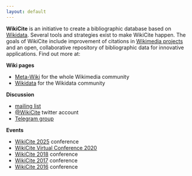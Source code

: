 ```yaml
---
layout: default
---
```


**WikiCite** is an initiative to create a bibliographic database based on [Wikidata](https://wikidata.org/).  Several tools and strategies exist to make WikiCite happen. The goals of WikiCite include improvement of citations in [Wikimedia projects](https://en.wikipedia.org/wiki/Wikimedia_project) and an open, collaborative repository of bibliographic data for innovative applications. Find out more at:

**Wiki pages**

* [Meta-Wiki](https://meta.wikimedia.org/wiki/WikiCite) for the whole Wikimedia community
* [Wikidata](https://www.wikidata.org/wiki/Wikidata:WikiCite) for the Wikidata community

**Discussion**

* [mailing list](https://groups.google.com/a/wikimedia.org/d/forum/wikicite-discuss)
* [@WikiCite](https://twitter.com/WikiCite) twitter account
* [Telegram group](https://t.me/joinchat/FeOscRxFj17BRhwX-Mg7Sg)

**Events**

* [WikiCite 2025](https://meta.wikimedia.org/wiki/WikiCite_2025) conference
* [WikiCite Virtual Conference 2020](https://meta.wikimedia.org/wiki/WikiCite/Virtual_conference) 
* [WikiCite 2018](https://meta.wikimedia.org/wiki/WikiCite_2018) conference
* [WikiCite 2017](https://meta.wikimedia.org/wiki/WikiCite_2017) conference
* [WikiCite 2016](https://meta.wikimedia.org/wiki/WikiCite_2016) conference
